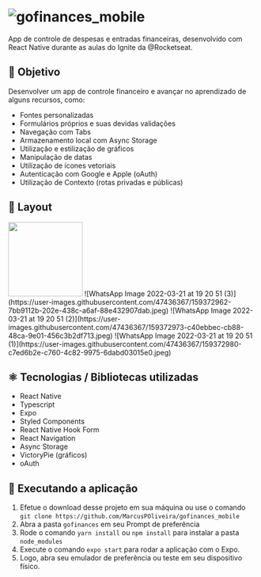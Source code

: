 # ![gofinances_mobile](gofinances_mobile/src/assets/logo.svg)


App de controle de despesas e entradas financeiras, desenvolvido com React Native durante as aulas do Ignite da @Rocketseat.

## 📖 Objetivo

Desenvolver um app de controle financeiro e avançar no aprendizado de alguns recursos, como:
- Fontes personalizadas
- Formulários próprios e suas devidas validações
- Navegação com Tabs
- Armazenamento local com Async Storage
- Utilização e estilização de gráficos
- Manipulação de datas
- Utilização de ícones vetoriais
- Autenticação com Google e Apple (oAuth)
- Utilização de Contexto (rotas privadas e públicas)

## 📱 Layout
<img src="https://user-images.githubusercontent.com/47436367/159372951-be930ba1-f329-4f4f-80a9-b8a47e4cc8a3.jpeg" height=150 width=150>
![WhatsApp Image 2022-03-21 at 19 20 51 (3)](https://user-images.githubusercontent.com/47436367/159372962-7bb9112b-202e-438c-a6af-88e432907dab.jpeg)
![WhatsApp Image 2022-03-21 at 19 20 51 (2)](https://user-images.githubusercontent.com/47436367/159372973-c40ebbec-cb88-48ca-9e01-456c3b2df713.jpeg)
![WhatsApp Image 2022-03-21 at 19 20 51 (1)](https://user-images.githubusercontent.com/47436367/159372980-c7ed6b2e-c760-4c82-9975-6dabd03015e0.jpeg)


## ⚛ Tecnologias / Bibliotecas utilizadas
- React Native
- Typescript
- Expo
- Styled Components
- React Native Hook Form
- React Navigation
- Async Storage
- VictoryPie (gráficos)
- oAuth

## 🔧 Executando a aplicação
1. Efetue o download desse projeto em sua máquina ou use o comando ``git clone https://github.com/MarcusPOliveira/gofinances_mobile``
2. Abra a pasta ``gofinances`` em seu Prompt de preferência
3. Rode o comando ``yarn install`` ou ``npm install`` para instalar a pasta ``node_modules``
4. Execute o comando ``expo start`` para rodar a aplicação com o Expo.
5. Logo, abra seu emulador de preferência ou teste em seu dispositivo físico.
